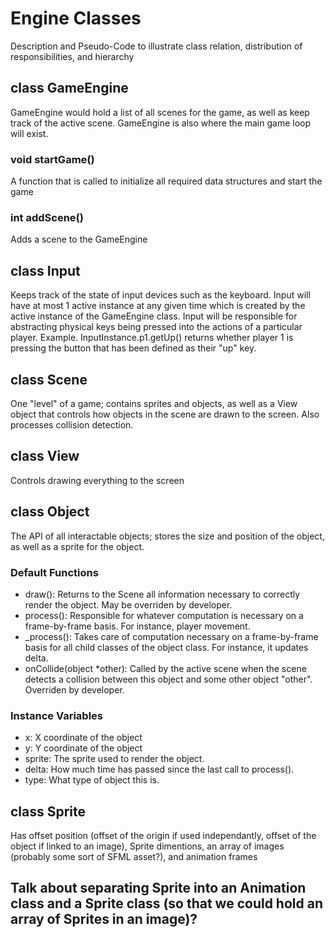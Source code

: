 # Engine Classes
Description and Pseudo-Code to illustrate class relation, distribution of responsibilities, and hierarchy

## class GameEngine
GameEngine would hold a list of all scenes for the game, as well as keep track of the active scene.
GameEngine is also where the main game loop will exist. 

### void startGame()
A function that is called to initialize all required data structures and start the game

### int addScene()
Adds a scene to the GameEngine

## class Input
Keeps track of the state of input devices such as the keyboard. Input will have at most 1 active instance at any given time which is created by the active instance of the GameEngine class. Input will be responsible for abstracting physical keys being pressed into the actions of a particular player.
Example. InputInstance.p1.getUp() returns whether player 1 is pressing the button that has been defined as their "up" key.

## class Scene
One "level" of a game; contains sprites and objects, as well as a View object that controls how objects in the scene are drawn to the screen.
Also processes collision detection.

## class View
Controls drawing everything to the screen

## class Object
The API of all interactable objects; stores the size and position of the object, as well as a sprite for the object.

### Default Functions
- draw(): Returns to the Scene all information necessary to correctly render the object. May be overriden by developer.
- process(): Responsible for whatever computation is necessary on a frame-by-frame basis. For instance, player movement.
- _process(): Takes care of computation necessary on a frame-by-frame basis for all child classes of the object class. For instance, it updates delta.
- onCollide(object *other): Called by the active scene when the scene detects a collision between this object and some other object "other". Overriden by developer.


### Instance Variables
- x: X coordinate of the object
- y: Y coordinate of the object
- sprite: The sprite used to render the object.
- delta: How much time has passed since the last call to process().
- type: What type of object this is.

## class Sprite
Has offset position (offset of the origin if used independantly, offset of the object if linked to an image), Sprite dimentions, an array of images (probably some sort of SFML asset?), and animation frames

## Talk about separating Sprite into an Animation class and a Sprite class (so that we could hold an array of Sprites in an image)?
